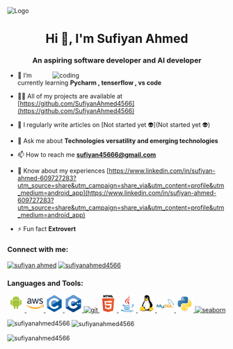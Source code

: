 ![Logo](https://github.com/SufiyanAhmed4566/SufiyanAhmed4566/blob/main/GitHub%20banner.png)
<h1 align="center">Hi 👋, I'm Sufiyan Ahmed</h1>
<h3 align="center">An aspiring software developer and AI developer</h3>

<img align="right" alt="coding" width="400" src="https://user-images.githubusercontent.com/55389276/140866485-8fb1c876-9a8f-4d6a-98dc-08c4981eaf70.gif">


<!--<p align="left"> <a href="https://github.com/ryo-ma/github-profile-trophy"><img src="https://github-profile-trophy.vercel.app/?username=sufiyanahmed4566" alt="sufiyanahmed4566" /></a> </p>-->

- 🌱 I’m currently learning **Pycharm , tenserflow , vs code**

- 👨‍💻 All of my projects are available at [https://github.com/SufiyanAhmed4566](https://github.com/SufiyanAhmed4566)

- 📝 I regularly write articles on [Not started yet 👽](Not started yet 👽)

- 💬 Ask me about **Technologies versatility and emerging technologies**

- 📫 How to reach me **sufiyan45666@gmail.com**

- 📄 Know about my experiences [https://www.linkedin.com/in/sufiyan-ahmed-609727283?utm_source=share&utm_campaign=share_via&utm_content=profile&utm_medium=android_app](https://www.linkedin.com/in/sufiyan-ahmed-609727283?utm_source=share&utm_campaign=share_via&utm_content=profile&utm_medium=android_app)

- ⚡ Fun fact **Extrovert**

<h3 align="left">Connect with me:</h3>
<p align="left">
<a href="https://linkedin.com/in/sufiyan ahmed" target="blank"><img align="center" src="https://raw.githubusercontent.com/rahuldkjain/github-profile-readme-generator/master/src/images/icons/Social/linked-in-alt.svg" alt="sufiyan ahmed" height="30" width="40" /></a>
<a href="https://www.leetcode.com/sufiyanahmed45666" target="blank"><img align="center" src="https://raw.githubusercontent.com/rahuldkjain/github-profile-readme-generator/master/src/images/icons/Social/leet-code.svg" alt="sufiyanahmed4566" height="30" width="40" /></a>
</p>

<h3 align="left">Languages and Tools:</h3>
<p align="left"> <a href="https://developer.android.com" target="_blank" rel="noreferrer"> <img src="https://raw.githubusercontent.com/devicons/devicon/master/icons/android/android-original-wordmark.svg" alt="android" width="40" height="40"/> </a> <a href="https://aws.amazon.com" target="_blank" rel="noreferrer"> <img src="https://raw.githubusercontent.com/devicons/devicon/master/icons/amazonwebservices/amazonwebservices-original-wordmark.svg" alt="aws" width="40" height="40"/> </a> <a href="https://www.cprogramming.com/" target="_blank" rel="noreferrer"> <img src="https://raw.githubusercontent.com/devicons/devicon/master/icons/c/c-original.svg" alt="c" width="40" height="40"/> </a> <a href="https://www.w3schools.com/cpp/" target="_blank" rel="noreferrer"> <img src="https://raw.githubusercontent.com/devicons/devicon/master/icons/cplusplus/cplusplus-original.svg" alt="cplusplus" width="40" height="40"/> </a> <a href="https://git-scm.com/" target="_blank" rel="noreferrer"> <img src="https://www.vectorlogo.zone/logos/git-scm/git-scm-icon.svg" alt="git" width="40" height="40"/> </a> <a href="https://www.w3.org/html/" target="_blank" rel="noreferrer"> <img src="https://raw.githubusercontent.com/devicons/devicon/master/icons/html5/html5-original-wordmark.svg" alt="html5" width="40" height="40"/> </a> <a href="https://www.java.com" target="_blank" rel="noreferrer"> <img src="https://raw.githubusercontent.com/devicons/devicon/master/icons/java/java-original.svg" alt="java" width="40" height="40"/> </a> <a href="https://www.linux.org/" target="_blank" rel="noreferrer"> <img src="https://raw.githubusercontent.com/devicons/devicon/master/icons/linux/linux-original.svg" alt="linux" width="40" height="40"/> </a> <a href="https://www.mysql.com/" target="_blank" rel="noreferrer"> <img src="https://raw.githubusercontent.com/devicons/devicon/master/icons/mysql/mysql-original-wordmark.svg" alt="mysql" width="40" height="40"/> </a> <a href="https://www.python.org" target="_blank" rel="noreferrer"> <img src="https://raw.githubusercontent.com/devicons/devicon/master/icons/python/python-original.svg" alt="python" width="40" height="40"/> </a> <a href="https://seaborn.pydata.org/" target="_blank" rel="noreferrer"> <img src="https://seaborn.pydata.org/_images/logo-mark-lightbg.svg" alt="seaborn" width="40" height="40"/> </a> </p>

<p><img align="left" src="https://github-readme-stats.vercel.app/api/top-langs?username=sufiyanahmed4566&show_icons=true&locale=en&layout=compact" alt="sufiyanahmed4566" /></p>
<p>&nbsp;<img align="center" src="https://github-readme-stats.vercel.app/api?username=sufiyanahmed4566&show_icons=true&locale=en" alt="sufiyanahmed4566" /></p>
<p><img align="center" src="https://github-readme-streak-stats.herokuapp.com/?user=sufiyanahmed4566&" alt="sufiyanahmed4566" /></p>


